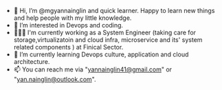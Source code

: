 - 👋 Hi, I’m @mgyannainglin and quick learner. Happy to learn new things and help people with my little knowledge.
- 👀 I’m interested in Devops and coding.
- 👨🏽‍💻 I'm currently working as a System Engineer (taking care for storage,virtualizatoin and cloud infra, microservice and its' system related components ) at Finical Sector.
- 🌱 I’m currently learning Devops culture, application and cloud architecture.
- 📫 You can reach me via "yannainglin41@gmail.com" or "yan.nainglin@outlook.com".

<!---
mgyannainglin/mgyannainglin is a ✨ special ✨ repository because its `README.md` (this file) appears on your GitHub profile.
You can click the Preview link to take a look at your changes.
--->
